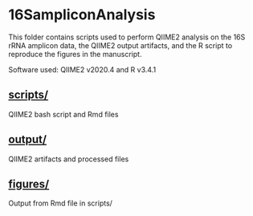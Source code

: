 # 16SampliconAnalysis
This folder contains scripts used to perform QIIME2 analysis on the 16S rRNA amplicon data, the QIIME2 output artifacts, and the R script to reproduce the figures in the manuscript.

Software used: QIIME2 v2020.4 and R v3.4.1

## [scripts/](/16SampliconAnalysis/scripts)
QIIME2 bash script and Rmd files

## [output/](/16SampliconAnalysis/output)
QIIME2 artifacts and processed files

## [figures/](/16SampliconAnalysis/figures)
Output from Rmd file in scripts/
